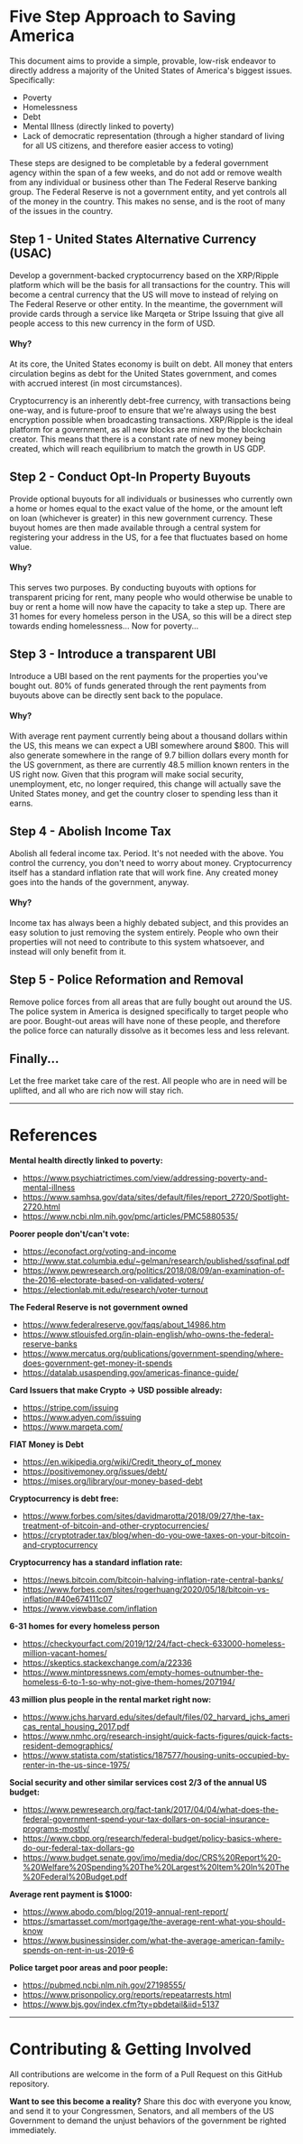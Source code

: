 # Five Step Approach to Saving America

This document aims to provide a simple, provable, low-risk endeavor to directly address a majority of the United States of America's biggest issues. Specifically:

- Poverty
- Homelessness
- Debt
- Mental Illness (directly linked to poverty)
- Lack of democratic representation (through a higher standard of living for all US citizens, and therefore easier access to voting)

These steps are designed to be completable by a federal government agency within the span of a few weeks, and do not add or remove wealth from any individual or business other than The Federal Reserve banking group. The Federal Reserve is not a government entity, and yet controls all of the money in the country. This makes no sense, and is the root of many of the issues in the country.

## Step 1 - United States Alternative Currency (USAC)

Develop a government-backed cryptocurrency based on the XRP/Ripple platform which will be the basis for all transactions for the country. This will become a central currency that the US will move to instead of relying on The Federal Reserve or other entity. In the meantime, the government will provide cards through a service like Marqeta or Stripe Issuing that give all people access to this new currency in the form of USD.

#### Why?

At its core, the United States economy is built on debt. All money that enters circulation begins as debt for the United States government, and comes with accrued interest (in most circumstances).

Cryptocurrency is an inherently debt-free currency, with transactions being one-way, and is future-proof to ensure that we're always using the best encryption possible when broadcasting transactions. XRP/Ripple is the ideal platform for a government, as all new blocks are mined by the blockchain creator. This means that there is a constant rate of new money being created, which will reach equilibrium to match the growth in US GDP.

## Step 2 - Conduct Opt-In Property Buyouts

Provide optional buyouts for all individuals or businesses who currently own a home or homes equal to the exact value of the home, or the amount left on loan (whichever is greater) in this new government currency. These buyout homes are then made available through a central system for registering your address in the US, for a fee that fluctuates based on home value.

#### Why?

This serves two purposes. By conducting buyouts with options for transparent pricing for rent, many people who would otherwise be unable to buy or rent a home will now have the capacity to take a step up. There are 31 homes for every homeless person in the USA, so this will be a direct step towards ending homelessness... Now for poverty...

## Step 3 - Introduce a transparent UBI

Introduce a UBI based on the rent payments for the properties you've bought out. 80% of funds generated through the rent payments from buyouts above can be directly sent back to the populace.

#### Why?

With average rent payment currently being about a thousand dollars within the US, this means we can expect a UBI somewhere around $800. This will also generate somewhere in the range of 9.7 billion dollars every month for the US government, as there are currently 48.5 million known renters in the US right now. Given that this program will make social security, unemployment, etc, no longer required, this change will actually save the United States money, and get the country closer to spending less than it earns.

## Step 4 - Abolish Income Tax

Abolish all federal income tax. Period. It's not needed with the above. You control the currency, you don't need to worry about money. Cryptocurrency itself has a standard inflation rate that will work fine. Any created money goes into the hands of the government, anyway.

#### Why?

Income tax has always been a highly debated subject, and this provides an easy solution to just removing the system entirely. People who own their properties will not need to contribute to this system whatsoever, and instead will only benefit from it.

## Step 5 - Police Reformation and Removal

Remove police forces from all areas that are fully bought out around the US. The police system in America is designed specifically to target people who are poor. Bought-out areas will have none of these people, and therefore the police force can naturally dissolve as it becomes less and less relevant.

## Finally...

Let the free market take care of the rest. All people who are in need will be uplifted, and all who are rich now will stay rich.



----------


# References

**Mental health directly linked to poverty:**

- https://www.psychiatrictimes.com/view/addressing-poverty-and-mental-illness
- https://www.samhsa.gov/data/sites/default/files/report_2720/Spotlight-2720.html
- https://www.ncbi.nlm.nih.gov/pmc/articles/PMC5880535/

**Poorer people don't/can't vote:**

- https://econofact.org/voting-and-income
- http://www.stat.columbia.edu/~gelman/research/published/ssqfinal.pdf
- https://www.pewresearch.org/politics/2018/08/09/an-examination-of-the-2016-electorate-based-on-validated-voters/
- https://electionlab.mit.edu/research/voter-turnout

**The Federal Reserve is not government owned**

- https://www.federalreserve.gov/faqs/about_14986.htm
- https://www.stlouisfed.org/in-plain-english/who-owns-the-federal-reserve-banks
- https://www.mercatus.org/publications/government-spending/where-does-government-get-money-it-spends
- https://datalab.usaspending.gov/americas-finance-guide/

**Card Issuers that make Crypto -> USD possible already:**

- https://stripe.com/issuing
- https://www.adyen.com/issuing
- https://www.marqeta.com/

**FIAT Money is Debt**

- https://en.wikipedia.org/wiki/Credit_theory_of_money
- https://positivemoney.org/issues/debt/
- https://mises.org/library/our-money-based-debt

**Cryptocurrency is debt free:**

- https://www.forbes.com/sites/davidmarotta/2018/09/27/the-tax-treatment-of-bitcoin-and-other-cryptocurrencies/
- https://cryptotrader.tax/blog/when-do-you-owe-taxes-on-your-bitcoin-and-cryptocurrency

**Cryptocurrency has a standard inflation rate:**

- https://news.bitcoin.com/bitcoin-halving-inflation-rate-central-banks/
- https://www.forbes.com/sites/rogerhuang/2020/05/18/bitcoin-vs-inflation/#40e674111c07
- https://www.viewbase.com/inflation

**6-31 homes for every homeless person**

- https://checkyourfact.com/2019/12/24/fact-check-633000-homeless-million-vacant-homes/
- https://skeptics.stackexchange.com/a/22336
- https://www.mintpressnews.com/empty-homes-outnumber-the-homeless-6-to-1-so-why-not-give-them-homes/207194/

**43 million plus people in the rental market right now:**

- https://www.jchs.harvard.edu/sites/default/files/02_harvard_jchs_americas_rental_housing_2017.pdf
- https://www.nmhc.org/research-insight/quick-facts-figures/quick-facts-resident-demographics/
- https://www.statista.com/statistics/187577/housing-units-occupied-by-renter-in-the-us-since-1975/

**Social security and other similar services cost 2/3 of the annual US budget:**

- https://www.pewresearch.org/fact-tank/2017/04/04/what-does-the-federal-government-spend-your-tax-dollars-on-social-insurance-programs-mostly/
- https://www.cbpp.org/research/federal-budget/policy-basics-where-do-our-federal-tax-dollars-go
- https://www.budget.senate.gov/imo/media/doc/CRS%20Report%20-%20Welfare%20Spending%20The%20Largest%20Item%20In%20The%20Federal%20Budget.pdf

**Average rent payment is $1000:**

- https://www.abodo.com/blog/2019-annual-rent-report/
- https://smartasset.com/mortgage/the-average-rent-what-you-should-know
- https://www.businessinsider.com/what-the-average-american-family-spends-on-rent-in-us-2019-6

**Police target poor areas and poor people:**

- https://pubmed.ncbi.nlm.nih.gov/27198555/
- https://www.prisonpolicy.org/reports/repeatarrests.html
- https://www.bjs.gov/index.cfm?ty=pbdetail&iid=5137


-------

# Contributing & Getting Involved

All contributions are welcome in the form of a Pull Request on this GitHub repository.

**Want to see this become a reality?** Share this doc with everyone you know, and send it to your Congressmen, Senators, and all members of the US Government to demand the unjust behaviors of the government be righted immediately.
